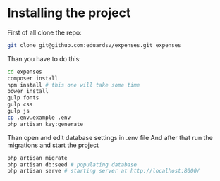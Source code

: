 # Installing the project

First of all clone the repo:
```sh
git clone git@github.com:eduardsv/expenses.git expenses
```
Than you have to do this:
```sh
cd expenses
composer install
npm install # this one will take some time
bower install
gulp fonts
gulp css
gulp js
cp .env.example .env
php artisan key:generate
```
Than open and edit database settings in .env file
And after that run the migrations and start the project
```sh
php artisan migrate
php artisan db:seed # populating database
php artisan serve # starting server at http://localhost:8000/
```
